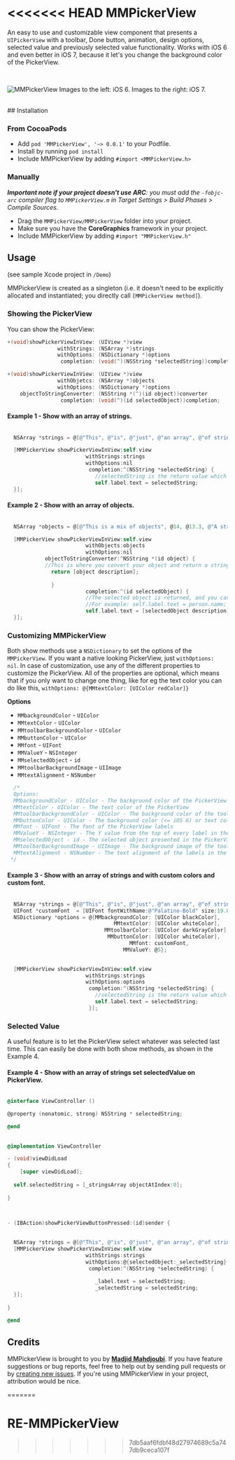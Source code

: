 <<<<<<< HEAD
MMPickerView
============
 
An easy to use and customizable view component that presents a `UIPickerView` with a toolbar, Done button, animation, design options, selected value and previously selected value functionality.
Works with iOS 6 and even better in iOS 7, because it let's you change the background color of the PickerView.


<br />

![MMPickerView](https://dl.dropboxusercontent.com/u/73895323/MMPickerView-GitHub.png)
Images to the left: iOS 6. Images to the right: iOS 7.

<br />
## Installation

### From CocoaPods

* Add `pod 'MMPickerView', '~> 0.0.1'` to your Podfile.
* Install by running `pod install`
* Include MMPickerView by adding `#import <MMPickerView.h>`

### Manually

_**Important note if your project doesn't use ARC**: you must add the `-fobjc-arc` compiler flag to `MMPickerView.m` in Target Settings > Build Phases > Compile Sources._

* Drag the `MMPickerView/MMPickerView` folder into your project.
* Make sure you have the **CoreGraphics** framework in your project.
* Include MMPickerView by adding `#import "MMPickerView.h"` 

## Usage

(see sample Xcode project in `/Demo`)

MMPickerView is created as a singleton (i.e. it doesn't need to be explicitly allocated and instantiated; you directly call `[MMPickerView method]`).

### Showing the PickerView

You can show the PickerView:

```objective-c
+(void)showPickerViewInView: (UIView *)view
                withStrings: (NSArray *)strings
                withOptions: (NSDictionary *)options
                 completion: (void(^)(NSString *selectedString))completion;

+(void)showPickerViewInView: (UIView *)view
                withObjetcs: (NSArray *)objects
                withOptions: (NSDictionary *)options
    objectToStringConverter: (NSString *(^)(id object))converter
       			 completion: (void(^)(id selectedObject))completion;
```


#### Example 1 - Show with an array of strings.
```objective-c
  
  NSArray *strings = @[@"This", @"is", @"just", @"an array", @"of strings."];

  [MMPickerView showPickerViewInView:self.view
                         withStrings:strings
                         withOptions:nil
                          completion:^(NSString *selectedString) {
   							//selectedString is the return value which you can use as you wish
                            self.label.text = selectedString;
  }];
```

#### Example 2 - Show with an array of objects.
```objective-c
    
  NSArray *objects = @[@"This is a mix of objects", @14, @13.3, @"A string", @1000];

  [MMPickerView showPickerViewInView:self.view
   						 withObjects:objects
					     withOptions:nil
		    objectToStringConverter:^NSString *(id object) {
			//This is where you convert your object and return a string, for eg. return person.name;
	          return [object description];
   
              }
						 completion:^(id selectedObject) {
					     //The selected object is returned, and you can use the value as you wish
					     //For example: self.label.text = person.name;
					     self.label.text = [selectedObject description];
  }];
```

### Customizing MMPickerView
Both show methods use a `NSDictionary` to set the options of the `MMPickerView`. If you want a native looking PickerView, just `withOptions: nil`. In case of customization, use any of the different properties to customize the PickerView. All of the properties are optional, which means that if you only want to change one thing, like for eg the text color you can do like this, `withOptions: @{MMtextColor: [UIColor redColor]}`

**Options**

     
- `MMbackgroundColor` - `UIColor` 
- `MMtextColor` - `UIColor` 
- `MMtoolbarBackgroundColor` - `UIColor` 
- `MMbuttonColor` - `UIColor` 
- `MMfont` - `UIFont` 
- `MMValueY` - `NSInteger` 
- `MMselectedObject` - `id` 
- `MMtoolbarBackgroundImage` - `UIImage`
- `MMtextAlignment` - `NSNumber`

```objective-c
  /*
  Options:
  MMbackgroundColor - UIColor - The background color of the PickerView (>=iOS 7)
  MMtextColor - UIColor - The text color of the PickerView
  MMtoolbarBackgroundColor - UIColor - The background color of the toolbar
  MMbuttonColor - UIColor - The background color (<= iOS 6) or text color (>=iOS 7) of the Done button
  MMfont - UIFont - The font of the PickerView labels
  MMValueY - NSInteger - The Y value from the top of every label in the PickerView, useful when changing font/font-size.
  MMselectedObject - id - The selected object presented in the PickerView, an object from the array, for eg. [yourArray objectAtIndex:0];
  MMtoolbarBackgroundImage - UIImage - The background image of the toolbar (320 x 44 for non retina, 640 x 88 for retina)
  MMtextAlignment - NSNumber - The text alignment of the labels in the PickerView, @0 for Left, @1 for Center, @2 for Right
 */
```

#### Example 3 - Show with an array of strings and with custom colors and custom font.
```objective-c
  
  NSArray *strings = @[@"This", @"is", @"just", @"an array", @"of strings."];
  UIFont *customFont  = [UIFont fontWithName:@"Palatino-Bold" size:19.0];
  NSDictionary *options = @{MMbackgroundColor: [UIColor blackColor],
                                  MMtextColor: [UIColor whiteColor],
                               MMtoolbarColor: [UIColor darkGrayColor],
                                MMbuttonColor: [UIColor whiteColor],
                                       MMfont: customFont,
                                     MMValueY: @5};

  
  [MMPickerView showPickerViewInView:self.view
                         withStrings:strings
                         withOptions:options
                          completion:^(NSString *selectedString) {
                            //selectedString is the return value which you can use as you wish
                            self.label.text = selectedString;
                          }];
```

### Selected Value
A useful feature is to let the PickerView select whatever was selected last time. This can easily be done with both show methods, as shown in the Example 4.



#### Example 4 - Show with an array of strings set selectedValue on PickerView.

```objective-c
  
@interface ViewController ()

@property (nonatomic, strong) NSString * selectedString;

@end
  
  
@implementation ViewController

- (void)viewDidLoad
{
    [super viewDidLoad];
  
  self.selectedString = [_stringsArray objectAtIndex:0];
  
}


  
- (IBAction)showPickerViewButtonPressed:(id)sender {

  
  NSArray *strings = @[@"This", @"is", @"just", @"an array", @"of strings."];
  [MMPickerView showPickerViewInView:self.view
                         withStrings:strings
                         withOptions:@{selectedObject:_selectedString}
                          completion:^(NSString *selectedString) {
    
                            _label.text = selectedString;
                            _selectedString = selectedString;
  }];
  
}

@end  
```

## Credits

MMPickerView is brought to you by [**Madjid Mahdjoubi**](https://twitter.com/MrMadjid). If you have feature suggestions or bug reports, feel free to help out by sending pull requests or by [creating new issues](https://github.com/madjid/MMPickerView/issues/new). If you're using MMPickerView in your project, attribution would be nice.


=======
# RE-MMPickerView
>>>>>>> 7db5aaf6fdbf48d27974689c5a747db9ceca107f
